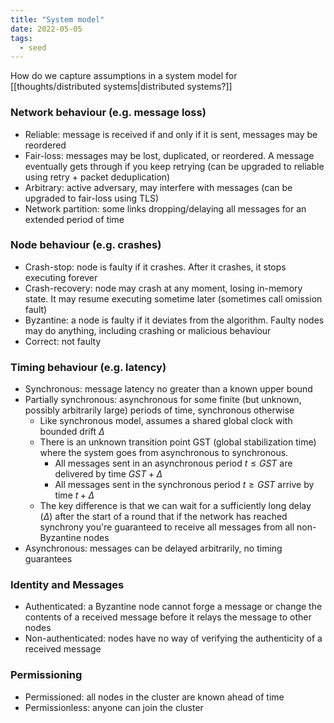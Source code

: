 ```yaml
---
title: "System model"
date: 2022-05-05
tags:
  - seed
---
```


How do we capture assumptions in a system model for [[thoughts/distributed systems|distributed systems?]]

### Network behaviour (e.g. message loss)

- Reliable: message is received if and only if it is sent, messages may be reordered
- Fair-loss: messages may be lost, duplicated, or reordered. A message eventually gets through if you keep retrying (can be upgraded to reliable using retry + packet deduplication)
- Arbitrary: active adversary, may interfere with messages (can be upgraded to fair-loss using TLS)
- Network partition: some links dropping/delaying all messages for an extended period of time

### Node behaviour (e.g. crashes)

- Crash-stop: node is faulty if it crashes. After it crashes, it stops executing forever
- Crash-recovery: node may crash at any moment, losing in-memory state. It may resume executing sometime later (sometimes call omission fault)
- Byzantine: a node is faulty if it deviates from the algorithm. Faulty nodes may do anything, including crashing or malicious behaviour
- Correct: not faulty

### Timing behaviour (e.g. latency)

- Synchronous: message latency no greater than a known upper bound
- Partially synchronous: asynchronous for some finite (but unknown, possibly arbitrarily large) periods of time, synchronous otherwise
  - Like synchronous model, assumes a shared global clock with bounded drift $\Delta$
  - There is an unknown transition point GST (global stabilization time) where the system goes from asynchronous to synchronous.
    - All messages sent in an asynchronous period $t \leq GST$ are delivered by time $GST + \Delta$
    - All messages sent in the synchronous period $t \geq GST$ arrive by time $t + \Delta$
  - The key difference is that we can wait for a sufficiently long delay ($\Delta$) after the start of a round that if the network has reached synchrony you're guaranteed to receive all messages from all non-Byzantine nodes
- Asynchronous: messages can be delayed arbitrarily, no timing guarantees

### Identity and Messages

- Authenticated: a Byzantine node cannot forge a message or change the contents of a received message before it relays the message to other nodes
- Non-authenticated: nodes have no way of verifying the authenticity of a received message

### Permissioning

- Permissioned: all nodes in the cluster are known ahead of time
- Permissionless: anyone can join the cluster
